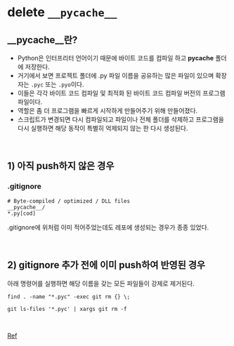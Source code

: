 # delete `__pycache__`
## __pycache__란?
* Python은 인터프리터 언어이기 때문에 바이트 코드를 컴파일 하고 __pycache__ 폴더에 저장한다. 
* 거기에서 보면 프로젝트 폴더에 .py 파일 이름을 공유하는 많은 파일이 있으며 확장자는 `.pyc` 또는 `.pyo`이다. 
* 이들은 각각 바이트 코드 컴파일 및 최적화 된 바이트 코드 컴파일 버전의 프로그램 파일이다. 
* 역할은 좀 더 프로그램을 빠르게 시작하게 만들어주기 위해 만들어졌다. 
* 스크립트가 변경되면 다시 컴파일되고 파일이나 전체 폴더를 삭제하고 프로그램을 다시 실행하면 해당 동작이 특별히 억제되지 않는 한 다시 생성된다.

</br>

## 1) 아직 push하지 않은 경우
### .gitignore
```
# Byte-compiled / optimized / DLL files
__pycache__/
*.py[cod]
```
.gitignore에 위처럼 이미 적어주었는데도 레포에 생성되는 경우가 종종 있었다.


</br>

## 2) gitignore 추가 전에 이미 push하여 반영된 경우
아래 명령어를 실행하면 해당 이름을 갖는 모든 파일들이 강제로 제거된다.
```
find . -name "*.pyc" -exec git rm {} \;
```
```
git ls-files '*.pyc' | xargs git rm -f
```

</br>

[Ref](https://potato-potahto.tistory.com/180)
